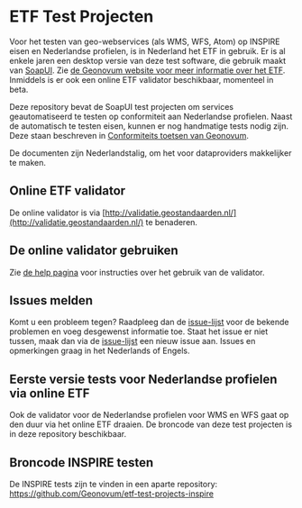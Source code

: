 # ETF Test Projecten
Voor het testen van geo-webservices (als WMS, WFS, Atom) op INSPIRE eisen en Nederlandse profielen, is in Nederland het ETF in gebruik. Er is al enkele jaren een desktop versie van deze test software, die gebruik maakt van [SoapUI](http://www.soapui.org/). Zie [de Geonovum website voor meer informatie over het ETF](http://www.geonovum.nl/validator-inspire-view-en-downloadservices). Inmiddels is er ook een online ETF validator beschikbaar, momenteel in beta.

Deze repository bevat de SoapUI test projecten om services geautomatiseerd te testen op conformiteit aan Nederlandse profielen. Naast de automatisch te testen eisen, kunnen er nog handmatige tests nodig zijn. Deze staan beschreven in [Conformiteits toetsen van Geonovum](http://www.geonovum.nl/wegwijzer/validatie).

De documenten zijn Nederlandstalig, om het voor dataproviders makkelijker te maken.

## Online ETF validator
De online validator is via [http://validatie.geostandaarden.nl/](http://validatie.geostandaarden.nl/) te benaderen.

## De online validator gebruiken
Zie [de help pagina](./www/help/help-nl.md) voor instructies over het gebruik van de validator.

## Issues melden
Komt u een probleem tegen? Raadpleeg dan de [issue-lijst](https://github.com/Geonovum/etf-test-projects-nl/issues) voor de bekende problemen en voeg desgewenst informatie toe. Staat het issue er niet tussen, maak dan via de [issue-lijst](https://github.com/Geonovum/etf-test-projects-nl/issues) een nieuw issue aan. Issues en opmerkingen graag in het Nederlands of Engels.

## Eerste versie tests voor Nederlandse profielen via online ETF
Ook de validator voor de Nederlandse profielen voor WMS en WFS gaat op den duur via het online ETF draaien. De broncode van deze test projecten is in deze repository beschikbaar.

## Broncode INSPIRE testen
De INSPIRE tests zijn te vinden in een aparte repository: [https://github.com/Geonovum/etf-test-projects-inspire ](https://github.com/Geonovum/etf-test-projects-inspire)